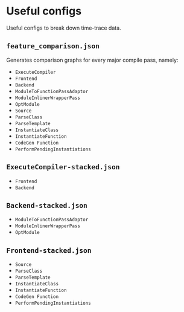 # Useful configs

Useful configs to break down time-trace data.

## `feature_comparison.json`

Generates comparison graphs for every major compile pass, namely:

* `ExecuteCompiler`
* `Frontend`
* `Backend`
* `ModuleToFunctionPassAdaptor`
* `ModuleInlinerWrapperPass`
* `OptModule`
* `Source`
* `ParseClass`
* `ParseTemplate`
* `InstantiateClass`
* `InstantiateFunction`
* `CodeGen Function`
* `PerformPendingInstantiations`

## `ExecuteCompiler-stacked.json`
  * `Frontend`
  * `Backend`

## `Backend-stacked.json`
  * `ModuleToFunctionPassAdaptor`
  * `ModuleInlinerWrapperPass`
  * `OptModule`

## `Frontend-stacked.json`
  * `Source`
  * `ParseClass`
  * `ParseTemplate`
  * `InstantiateClass`
  * `InstantiateFunction`
  * `CodeGen Function`
  * `PerformPendingInstantiations`
